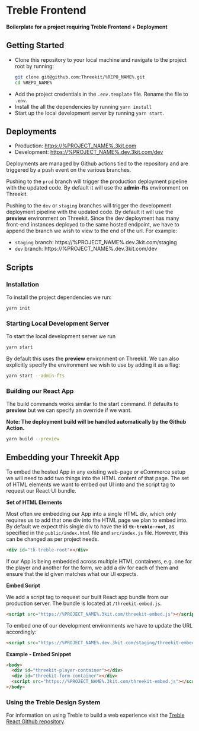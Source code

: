 # Treble Frontend

**Boilerplate for a project requiring Treble Frontend + Deployment**

## Getting Started

- Clone this repository to your local machine and navigate to the project root by running:
  ```bash
  git clone git@github.com:Threekit/%REPO_NAME%.git
  cd %REPO_NAME%
  ```
- Add the project credentials in the `.env.template` file. Rename the file to `.env`.
- Install the all the dependencies by running `yarn install`
- Start up the local development server by running `yarn start`.

## Deployments

- Production: [https://%PROJECT_NAME%.3kit.com](https://%PROJECT_NAME%.3kit.com)
- Development: [https://%PROJECT_NAME%.dev.3kit.com/dev](https://%PROJECT_NAME%.dev.3kit.com/dev)

Deployments are managed by Github actions tied to the repository and are triggered by a push event on the various branches.

Pushing to the `prod` branch will trigger the production deployment pipeline with the updated code. By default it will use the **admin-fts** environment on Threekit.

Pushing to the `dev` or `staging` branches will trigger the development deployment pipeline with the updated code. By default it will use the **preview** environment on Threekit. Since the dev deployment has many front-end instances deployed to the same hosted endpoint, we have to append the branch we wish to view to the end of the url. For example:

- `staging` branch: https://%PROJECT_NAME%.dev.3kit.com/staging
- `dev` branch: https://%PROJECT_NAME%.dev.3kit.com/dev

## Scripts

### Installation

To install the project dependencies we run:

```bash
yarn init
```

### Starting Local Development Server

To start the local development server we run

```bash
yarn start
```

By default this uses the **preview** environment on Threekit. We can also explicitly specify the environment we wish to use by adding it as a flag:

```bash
yarn start --admin-fts
```

### Building our React App

The build commands works similar to the start command. If defaults to **preview** but we can specify an override if we want.

**Note: The deployment build will be handled automatically by the Github Action.**

```bash
yarn build --preview
```

## Embedding your Threekit App

To embed the hosted App in any existing web-page or eCommerce setup we will need to add two things into the HTML content of that page. The set of HTML elements we want to embed out UI into and the script tag to request our React UI bundle.

**Set of HTML Elements**

Most often we embedding our App into a single HTML div, which only requires us to add that one div into the HTML page we plan to embed into. By default we expect this single div to have the id **`tk-treble-root`**, as specified in the `public/index.html` file and `src/index.js` file. However, this can be changed as per project needs.

```html
<div id="tk-treble-root"></div>
```

If our App is being embedded across multiple HTML containers, e.g. one for the player and another for the form, we add a div for each of them and ensure that the id given matches what our UI expects.

**Embed Script**

We add a script tag to request our built React app bundle from our production server. The bundle is located at `/threekit-embed.js`.

```html
<script src="https://%PROJECT_NAME%.3kit.com/threekit-embed.js"></script>
```

To embed one of our development environments we have to update the URL accordingly:

```html
<script src="https://%PROJECT_NAME%.dev.3kit.com/staging/threekit-embed.js"></script>
```

**Example - Embed Snippet**

```html
<body>
  <div id="threekit-player-container"></div>
  <div id="threekit-form-container"></div>
  <script src="https://%PROJECT_NAME%.3kit.com/threekit-embed.js"></script>
</body>
```

### Using the Treble Design System

For information on using Treble to build a web experience visit the [Treble React Github repository](https://github.com/Threekit/treble-react).
